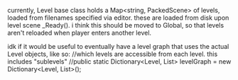 currently, Level base class holds a Map<string, PackedScene> of levels, loaded from filenames specified via editor. these are loaded from disk upon level scene _Ready(). 
i think this should be moved to Global, so that levels aren't reloaded when player enters another level.

idk if it would be useful to eventually have a level graph that uses the actual Level objects, like so: 
//which levels are accessible from each level. this includes "sublevels"
//public static Dictionary<Level, List<Level>> levelGraph = new Dictionary<Level, List<Level>>();
